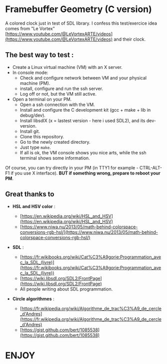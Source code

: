 # Framebuffer Geometry (C version)

A colored clock just in test of SDL library.
I confess this test/exercice idea comes from "Le Vortex" [https://www.youtube.com/@LeVortexARTE/videos](https://www.youtube.com/@LeVortexARTE/videos) and their clock.

## The best way to test :
- Create a Linux virtual machine (VM) with an X server.
- In console mode:
  - Check and configure network between VM and your physical machine (PM).
  - install, configure and run the ssh server.
  - Log off or not, but the VM still active.
- Open a terminal on your PM.
  - Open a ssh connection with the VM.
  - Install and configure the C development kit (gcc + make + lib in debug/dev).
  - Install libsdlX (x = lastest version - here i used SDL2), and its dev-version.
  - Install git.
  - Clone this repository.
  - Go to the newly created directory.
  - Just type ```make```.
  - If all is ok, the VM console shows you nice arts, while the ssh terminal shows some information.

Of course, you can try directly in your PM (in TTY1 for example - CTRL-ALT-F1 if you use X interface). 
**BUT if something wrong, prepare to reboot your PM**.

## Great thanks to
- **HSL and HSV color** :
  - [https://en.wikipedia.org/wiki/HSL_and_HSV](https://en.wikipedia.org/wiki/HSL_and_HSV)
  - [https://www.niwa.nu/2013/05/math-behind-colorspace-conversions-rgb-hsl/](https://www.niwa.nu/2013/05/math-behind-colorspace-conversions-rgb-hsl/)

- **SDL** :
  - [https://fr.wikibooks.org/wiki/Cat%C3%A9gorie:Programmation_avec_la_SDL_(livre)](https://fr.wikibooks.org/wiki/Cat%C3%A9gorie:Programmation_avec_la_SDL_(livre))
  - [https://wiki.libsdl.org/SDL2/FrontPage](https://wiki.libsdl.org/SDL2/FrontPage)
  - All people writing about SDL programmation.

- **Circle algorithmes** :
  - [https://fr.wikipedia.org/wiki/Algorithme_de_trac%C3%A9_de_cercle_d'Andres](https://fr.wikipedia.org/wiki/Algorithme_de_trac%C3%A9_de_cercle_d'Andres)
  - [https://gist.github.com/bert/1085538](https://gist.github.com/bert/1085538)


# ENJOY
